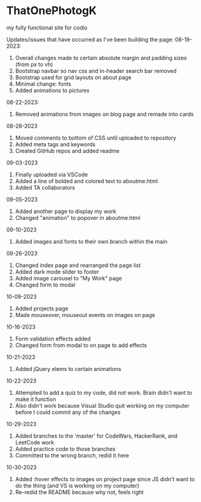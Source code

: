 # ThatOnePhotogK
my fully functional site for codio

Updates/issues that have occurred as I've been building the page:
08-19-2023:
1. Overall changes made to certain absolute margin and padding sizes (from px to vh)
2. Bootstrap navbar so nav css and in-header search bar removed
3. Bootstrap used for grid layouts on about page
4. Minimal change: fonts
5. Added animations to pictures

08-22-2023:
1. Removed animations from images on blog page and remade into cards

08-28-2023
1. Moved comments to bottom of CSS until uploaded to repository
2. Added meta tags and keywords
3. Created GitHub repos and added readme

09-03-2023
1. Finally uploaded via VSCode
2. Added a line of bolded and colored text to aboutme.html
3. Added TA collaborators 

09-05-2023
1. Added another page to display my work
2. Changed "animation" to popover in aboutme.html

09-10-2023
1. Added images and fonts to their own branch within the main

09-26-2023
1. Changed index page and rearranged the page list
2. Added dark mode slider to footer
3. Added image carousel to "My Work" page
4. Changed form to modal

10-09-2023
1. Added projects page
2. Made mouseover, mouseout events on images on page

10-16-2023
1. Form validation effects added
2. Changed form from modal to on page to add effects

10-21-2023
1. Added jQuery elems to certain animations

10-22-2023

1. Attempted to add a quiz to my code, did not work. Brain didn't want to make it function
2. Also didn't work because Visual Studio quit working on my computer before I could commit any of the changes

10-29-2023

1. Added branches to the 'master' for CodeWars, HackerRank, and LeetCode work
2. Added practice code to those branches
3. Committed to the wrong branch, redid it here

10-30-2023
1. Added :hover effects to images on project page since JS didn't want to do the thing (and VS is working on my computer)
2. Re-redid the README because why not, feels right 
